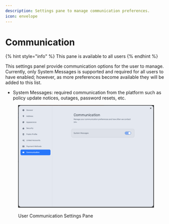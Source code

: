 ```yaml
---
description: Settings pane to manage communication preferences.
icon: envelope
---
```


# Communication

{% hint style="info" %}
This pane is available to all users
{% endhint %}

This settings panel provide communication options for the user to manage. Currently, only System Messages is supported and required for all users to have enabled; however, as more preferences become available they will be added to this list.

* System Messages: required communication from the platform such as policy update notices, outages, password resets, etc.

<figure><img src="../../.gitbook/assets/image (14) (1).png" alt=""><figcaption><p>User Communication Settings Pane</p></figcaption></figure>
